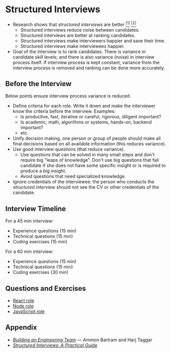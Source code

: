 # Structured Interviews

- Research shows that *structured interviews* are better [<sup>[1]</sup>](https://www.youtube.com/watch?v=AZidfpz9KfY) [<sup>[2]</sup>](https://rework.withgoogle.com/guides/hiring-use-structured-interviewing/steps/read-googles-internal-research/)
  - Structured interviews reduce noise between candidates.
  - Structured interviews are better at ranking candidates.
  - Structured interviews make interviewers happier and save their time.
  - Structured interviews make interviewees happier.
- Goal of the interview is to rank candidates. There is variance in candidate skill levels; and
  there is also variance (noise) in interview process itself. If interview process
  is kept constant, variance from the interview process is removed and ranking can be done
  more accurately.


## Before the Interview

Below points ensure interview process variance is reduced.

- Define criteria for each role. Write it down and make the interviewer know the
  criteria before the interview. Examples:
  - Is productive, fast, iterative or careful, rigorous, diligent important?
  - Is academic, math, algorithms or systems, hands-on, backend important?
  - etc.
- Unify decision making, one person or group of people should make all final
  decisions based on all available information (this reduces variance).
- Use good interview questions (that reduce variance).
  - Use questions that can be solved in many small steps and don't require big
    "leaps of knowledge". Don't use big questions that fail candidate if she does
    not have some specific insight or is required to produce a big insight.
  - Avoid questions that need specialized knowledge.
- Ignore credentials of the interviewee: the person who conducts the *structured
  interview* should not see the CV or other credentials of the candidate.


## Interview Timeline

For a 45 min interview:

- Experience questions (15 min)
- Technical questions (15 min)
- Coding exercises (15 min)

For a 60 min interview:

- Experience questions (15 min)
- Technical questions (15 min)
- Coding exercises (30 min)


## Questions and Exercises

- [React role](./roles/React/README.md)
- [Node role](./roles/Node/README.md)
- [JavaScript role](./roles/JavaScript/README.md)


## Appendix

- [*Building an Engineering Team*](https://www.youtube.com/watch?v=AZidfpz9KfY) &mdash; Ammon Bartram and Harj Taggar
- [*Structured Interviews: A Practical Guide*](https://apps.opm.gov/ADT/ContentFiles/SIGuide09.08.08.pdf)
